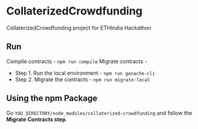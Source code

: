 # CollaterizedCrowdfunding
CollaterizedCrowdfunding project for ETHIndia Hackathon

## Run 

Compile contracts - `npm run compile`
Migrate contracts - 
- Step 1. Run the local environment - `npm run ganache-cli`
- Step 2. Migrate the contracts - `npm run migrate:local`

## Using the npm Package 
Go `YOU_DIRECTORY/node_modules/collaterized-crowdfunding` and follow the __Migrate Contracts step__.

